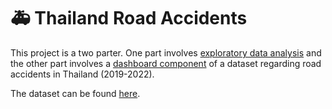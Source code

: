 # :ambulance:	Thailand Road Accidents

This project is a two parter. One part involves [exploratory data analysis](https://github.com/forgek153/Projects/blob/main/Python/Thailand%20Road%20Accidents/Thailand%20Road%20Accidents.ipynb)  and the other part involves a [dashboard component](TODO) of a dataset regarding road accidents in Thailand (2019-2022).

The dataset can be found [here]( https://www.kaggle.com/datasets/thaweewatboy/thailand-road-accident-2019-2022).
